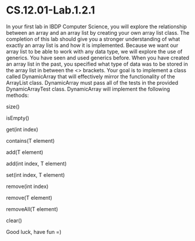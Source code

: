 # CS.12.01-Lab.1.2.1

In your first lab in IBDP Computer Science, you will explore the relationship between an array and an array list by creating your own array list class. The completion of this lab should give you a stronger understanding of what exactly an array list is and how it is implemented. Because we want our array list to be able to work with any data type, we will explore the use of generics. You have seen and used generics before. When you have created an array list in the past, you specified what type of data was to be stored in the array list in between the <> brackets. Your goal is to implement a class called DynamicArray that will effectively mirror the functionality of the ArrayList class. DynamicArray must pass all of the tests in the provided DynamicArrayTest class. DynamicArray will implement the following methods:

size()

isEmpty()

get(int index)

contains(T element)

add(T element)

add(int index, T element)

set(int index, T element)

remove(int index)

remove(T element)

removeAll(T element)

clear()


Good luck, have fun =)
